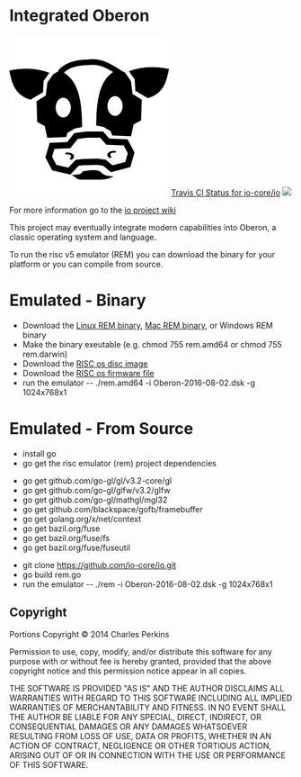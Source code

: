 Integrated Oberon
=================

<img src="https://github.com/charlesap/io/blob/master/cowhead.png">
<a href="https://travis-ci.org/io-core/io">Travis CI Status for io-core/io</a> <img src="https://travis-ci.org/io-core/io.svg?branch=master">

For more information go to the <a href="https://github.com/io-core/io/wiki">io project wiki</a>

This project may eventually integrate modern capabilities into Oberon, a classic
operating system and language.

To run the risc v5 emulator (REM) you can download the binary for your platform or you can compile from source.

# Emulated - Binary
* Download the <a href="https://github.com/io-core/io/raw/master/rem/rem.amd64">Linux REM binary</a>, <a href="https://github.com/io-core/io/raw/master/rem/rem.darwin">Mac REM binary</a>, or Windows REM binary
* Make the binary exeutable (e.g. chmod 755 rem.amd64 or chmod 755 rem.darwin)
* Download the <a href="https://github.com/io-core/io/raw/master/rem/Oberon-2016-08-02.dsk">RISC os disc image</a>
* Download the <a href="https://github.com/io-core/io/raw/master/rem/risc-boot.inc">RISC os firmware file</a>
* run the emulator -- ./rem.amd64 -i Oberon-2016-08-02.dsk -g 1024x768x1
# Emulated - From Source
* install go
* go get the risc emulator (rem) project dependencies

- go get github.com/go-gl/gl/v3.2-core/gl
- go get github.com/go-gl/glfw/v3.2/glfw
- go get github.com/go-gl/mathgl/mgl32
- go get github.com/blackspace/gofb/framebuffer
- go get golang.org/x/net/context
- go get bazil.org/fuse
- go get bazil.org/fuse/fs
- go get bazil.org/fuse/fuseutil


* git clone https://github.com/io-core/io.git
* go build rem.go
* run the emulator -- ./rem -i Oberon-2016-08-02.dsk -g 1024x768x1



Copyright
---------

Portions Copyright © 2014 Charles Perkins

Permission to use, copy, modify, and/or distribute this software for
any purpose with or without fee is hereby granted, provided that the
above copyright notice and this permission notice appear in all
copies.

THE SOFTWARE IS PROVIDED "AS IS" AND THE AUTHOR DISCLAIMS ALL
WARRANTIES WITH REGARD TO THIS SOFTWARE INCLUDING ALL IMPLIED
WARRANTIES OF MERCHANTABILITY AND FITNESS. IN NO EVENT SHALL THE
AUTHOR BE LIABLE FOR ANY SPECIAL, DIRECT, INDIRECT, OR CONSEQUENTIAL
DAMAGES OR ANY DAMAGES WHATSOEVER RESULTING FROM LOSS OF USE, DATA OR
PROFITS, WHETHER IN AN ACTION OF CONTRACT, NEGLIGENCE OR OTHER
TORTIOUS ACTION, ARISING OUT OF OR IN CONNECTION WITH THE USE OR
PERFORMANCE OF THIS SOFTWARE.

